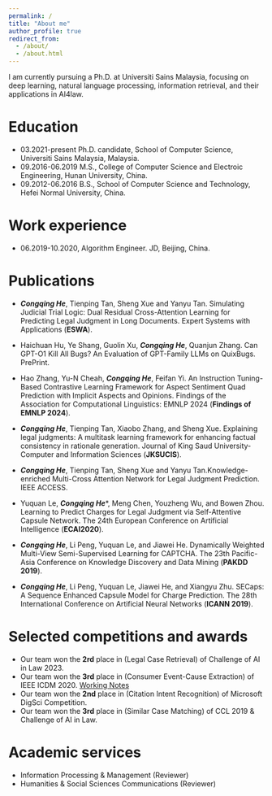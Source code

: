 ```yaml
---
permalink: /
title: "About me"
author_profile: true
redirect_from: 
  - /about/
  - /about.html
---
```

I am currently pursuing a Ph.D. at Universiti Sains Malaysia, focusing on deep learning, natural language processing, information retrieval, and their applications in AI4law.


Education
======
* 03.2021-present Ph.D. candidate, School of Computer Science, Universiti Sains Malaysia, Malaysia.
* 09.2016-06.2019 M.S.,  College of Computer Science and Electroic Engineering, Hunan University, China.
* 09.2012-06.2016 B.S., School of Computer Science and Technology, Hefei Normal University, China.

Work experience
======
* 06.2019-10.2020, Algorithm Engineer. JD, Beijing, China.


Publications
======
* ***Congqing He***, Tienping Tan, Sheng Xue and Yanyu Tan. Simulating Judicial Trial Logic: Dual Residual Cross-Attention Learning for Predicting Legal Judgment in Long Documents.  Expert Systems with Applications (**ESWA**). 

* Haichuan Hu, Ye Shang, Guolin Xu, ***Congqing He***, Quanjun Zhang. Can GPT-O1 Kill All Bugs? An Evaluation of GPT-Family LLMs on QuixBugs. PrePrint. 

* Hao Zhang, Yu-N Cheah, ***Congqing He***, Feifan Yi. An Instruction Tuning-Based Contrastive Learning Framework for Aspect Sentiment Quad Prediction with Implicit Aspects and Opinions.  Findings of the Association for Computational Linguistics: EMNLP 2024 (**Findings of EMNLP 2024**). 

* ***Congqing He***,  Tienping Tan, Xiaobo Zhang, and Sheng Xue. Explaining legal judgments: A multitask learning framework for enhancing factual consistency in rationale generation.  Journal of King Saud University-Computer and Information Sciences (**JKSUCIS**). 

* ***Congqing He***, Tienping Tan, Sheng Xue and Yanyu Tan.Knowledge-enriched Multi-Cross Attention Network for Legal Judgment Prediction.  IEEE ACCESS. 

* Yuquan Le, ***Congqing He****, Meng Chen, Youzheng Wu, and Bowen Zhou.  Learning to Predict Charges for Legal Judgment via Self-Attentive Capsule Network.  The 24th European Conference on Artificial Intelligence (**ECAI2020**). 

* ***Congqing He***, Li Peng, Yuquan Le, and Jiawei He. Dynamically Weighted Multi-View Semi-Supervised Learning for CAPTCHA.  The 23th  Pacific-Asia Conference on Knowledge Discovery and Data Mining (**PAKDD 2019**). 

* ***Congqing He***,  Li Peng, Yuquan Le, Jiawei He, and Xiangyu Zhu. SECaps: A Sequence Enhanced Capsule Model for Charge Prediction.  The 28th International Conference on Artificial Neural Networks (**ICANN 2019**). 



Selected competitions and awards
======
* Our team won the **2rd** place in  (Legal Case Retrieval) of Challenge of AI in Law 2023. 
* Our team won the **3rd** place in  (Consumer Event-Cause Extraction) of IEEE ICDM 2020. [Working Notes](https://arxiv.org/abs/2110.15722)
* Our team won the **2nd** place in  (Citation Intent Recognition) of Microsoft DigSci Competition. 
* Our team won the **3rd** place in  (Similar Case Matching) of CCL 2019 & Challenge of AI in Law. 


  
Academic services
======
* Information Processing & Management (Reviewer)
* Humanities & Social Sciences Communications (Reviewer)
